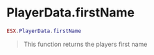 # PlayerData.firstName

```lua
ESX.PlayerData.firstName
```

> This function returns the players first name 
